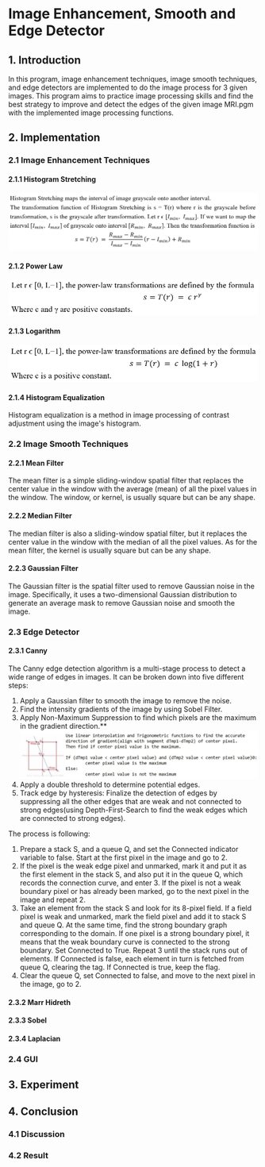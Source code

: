 # Image Enhancement, Smooth and Edge Detector

## 1. Introduction
In this program, image enhancement techniques, image smooth techniques, and edge detectors are implemented to do the image process for 3 given images. This program aims to practice image processing skills and find the best strategy to improve and detect the edges of the given image MRI.pgm with the implemented image processing functions.

## 2. Implementation

### 2.1 Image Enhancement Techniques

#### 2.1.1 Histogram Stretching
![2.1.1](imgs/2-1-1.jpg)

#### 2.1.2 Power Law
![2.1.2](imgs/2-1-2.jpg)

#### 2.1.3 Logarithm
![2.1.3](imgs/2-1-3.jpg)

#### 2.1.4 Histogram Equalization
Histogram equalization is a method in image processing of contrast adjustment using the image's histogram.

### 2.2 Image Smooth Techniques

#### 2.2.1 Mean Filter
The mean filter is a simple sliding-window spatial filter that replaces the center value in the window with the average (mean) of all the pixel values in the window. The window, or kernel, is usually square but can be any shape.

#### 2.2.2 Median Filter
The median filter is also a sliding-window spatial filter, but it replaces the center value in the window with the median of all the pixel values. As for the mean filter, the kernel is usually square but can be any shape.

#### 2.2.3 Gaussian Filter
The Gaussian filter is the spatial filter used to remove Gaussian noise in the image. Specifically, it uses a two-dimensional Gaussian distribution to generate an average mask to remove Gaussian noise and smooth the image.

### 2.3 Edge Detector

#### 2.3.1 Canny
The Canny edge detection algorithm is a multi-stage process to detect a wide range of edges in images. It can be broken down into five different steps:
1. Apply a Gaussian filter to smooth the image to remove the noise.
2. Find the intensity gradients of the image by using Sobel Filter.
3. Apply Non-Maximum Suppression to find which pixels are the maximum in the gradient direction.**
![2.3.1](imgs/2-3-1.jpg)
4. Apply a double threshold to determine potential edges.
5. Track edge by hysteresis: Finalize the detection of edges by suppressing all the other edges that are weak and not connected to strong edges(using Depth-First-Search to find the weak edges which are connected to strong edges).


The process is following:
1. Prepare a stack S, and a queue Q, and set the Connected indicator variable to false. Start at the first pixel in the image and go to 2.
2. If the pixel is the weak edge pixel and unmarked, mark it and put it as the first element in the stack S, and also put it in the queue Q, which records the connection curve, and enter 3. If the pixel is not a weak boundary pixel or has already been marked, go to the next pixel in the image and repeat 2.
3. Take an element from the stack S and look for its 8-pixel field. If a field pixel is weak and unmarked, mark the field pixel and add it to stack S and queue Q. At the same time, find the strong boundary graph corresponding to the domain. If one pixel is a strong boundary pixel, it means that the weak boundary curve is connected to the strong boundary. Set Connected to True. Repeat 3 until the stack runs out of elements. If Connected is false, each element in turn is fetched from queue Q, clearing the tag. If Connected is true, keep the flag.
4. Clear the queue Q, set Connected to false, and move to the next pixel in the image, go to 2.


#### 2.3.2 Marr Hidreth

#### 2.3.3 Sobel

#### 2.3.4 Laplacian

### 2.4 GUI

## 3. Experiment

## 4. Conclusion

### 4.1 Discussion

### 4.2 Result



